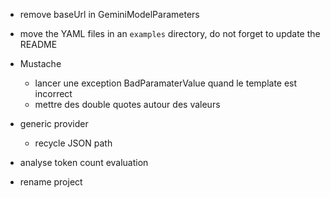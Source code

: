 - remove baseUrl in GeminiModelParameters
- move the YAML files in an `examples` directory, do not forget to update the README

- Mustache
  - lancer une exception BadParamaterValue quand le template est incorrect
  - mettre des double quotes autour des valeurs

- generic provider
    - recycle JSON path




- analyse token count evaluation
- rename project
